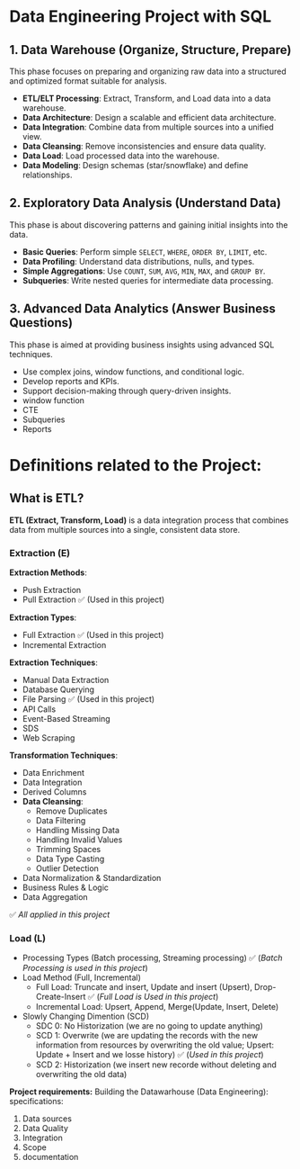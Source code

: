 # Data Engineering Project with SQL 

## 1. Data Warehouse (Organize, Structure, Prepare)

This phase focuses on preparing and organizing raw data into a structured and optimized format suitable for analysis.

- **ETL/ELT Processing**: Extract, Transform, and Load data into a data warehouse.
- **Data Architecture**: Design a scalable and efficient data architecture.
- **Data Integration**: Combine data from multiple sources into a unified view.
- **Data Cleansing**: Remove inconsistencies and ensure data quality.
- **Data Load**: Load processed data into the warehouse.
- **Data Modeling**: Design schemas (star/snowflake) and define relationships.

## 2. Exploratory Data Analysis (Understand Data)

This phase is about discovering patterns and gaining initial insights into the data.

- **Basic Queries**: Perform simple `SELECT`, `WHERE`, `ORDER BY`, `LIMIT`, etc.
- **Data Profiling**: Understand data distributions, nulls, and types.
- **Simple Aggregations**: Use `COUNT`, `SUM`, `AVG`, `MIN`, `MAX`, and `GROUP BY`.
- **Subqueries**: Write nested queries for intermediate data processing.

## 3. Advanced Data Analytics (Answer Business Questions)

This phase is aimed at providing business insights using advanced SQL techniques.

- Use complex joins, window functions, and conditional logic.
- Develop reports and KPIs.
- Support decision-making through query-driven insights.
- window function
- CTE
- Subqueries
- Reports

# Definitions related to the Project:
## What is ETL?
**ETL (Extract, Transform, Load)** is a data integration process that combines data from multiple sources into a single, consistent data store.


### Extraction (E)
**Extraction Methods**:
- Push Extraction
- Pull Extraction ✅ (Used in this project)

**Extraction Types**:
- Full Extraction ✅ (Used in this project)
- Incremental Extraction

**Extraction Techniques**:
- Manual Data Extraction
- Database Querying
- File Parsing ✅ (Used in this project)
- API Calls
- Event-Based Streaming
- SDS
- Web Scraping

**Transformation Techniques**:
- Data Enrichment
- Data Integration
- Derived Columns
- **Data Cleansing**:
  * Remove Duplicates
  * Data Filtering
  * Handling Missing Data
  * Handling Invalid Values
  * Trimming Spaces
  * Data Type Casting
  * Outlier Detection
- Data Normalization & Standardization
- Business Rules & Logic
- Data Aggregation

✅ *All applied in this project*

### Load (L)
- Processing Types (Batch processing, Streaming processing) ✅ (*Batch Processing is used in this project*)
- Load Method (Full, Incremental)
    * Full Load: Truncate and insert, Update and insert (Upsert), Drop-Create-Insert ✅ (*Full Load is Used in this project*)
    * Incremental Load: Upsert, Append, Merge(Update, Insert, Delete)
- Slowly Changing Dimention (SCD)
    * SDC 0: No Historization (we are no going to update anything)
    * SCD 1: Overwrite (we are updating the records with the new information from resources by overwriting the old value; Upsert: Update + Insert and we losse history) ✅ (*Used in this project*)
    * SCD 2: Historization (we insert new recorde without deleting and overwriting the old data)



**Project requirements:**
Building the Datawarhouse (Data Engineering):
specifications:
1. Data sources
2. Data Quality
3. Integration
4. Scope
5. documentation
